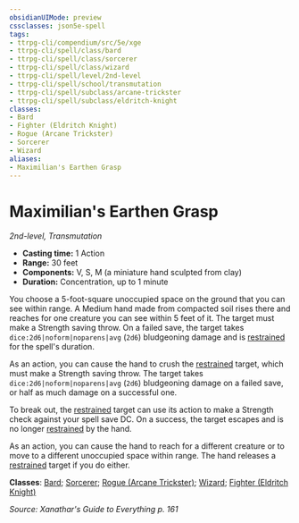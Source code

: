 ```yaml
---
obsidianUIMode: preview
cssclasses: json5e-spell
tags:
- ttrpg-cli/compendium/src/5e/xge
- ttrpg-cli/spell/class/bard
- ttrpg-cli/spell/class/sorcerer
- ttrpg-cli/spell/class/wizard
- ttrpg-cli/spell/level/2nd-level
- ttrpg-cli/spell/school/transmutation
- ttrpg-cli/spell/subclass/arcane-trickster
- ttrpg-cli/spell/subclass/eldritch-knight
classes:
- Bard
- Fighter (Eldritch Knight)
- Rogue (Arcane Trickster)
- Sorcerer
- Wizard
aliases:
- Maximilian's Earthen Grasp
---
```

# Maximilian's Earthen Grasp
*2nd-level, Transmutation*  


- **Casting time:** 1 Action
- **Range:** 30 feet
- **Components:** V, S, M (a miniature hand sculpted from clay)
- **Duration:** Concentration, up to 1 minute

You choose a 5-foot-square unoccupied space on the ground that you can see within range. A Medium hand made from compacted soil rises there and reaches for one creature you can see within 5 feet of it. The target must make a Strength saving throw. On a failed save, the target takes `dice:2d6|noform|noparens|avg` (`2d6`) bludgeoning damage and is [restrained](/3-Mechanics/CLI/Rules/conditions.md#Restrained) for the spell's duration.

As an action, you can cause the hand to crush the [restrained](/3-Mechanics/CLI/Rules/conditions.md#Restrained) target, which must make a Strength saving throw. The target takes `dice:2d6|noform|noparens|avg` (`2d6`) bludgeoning damage on a failed save, or half as much damage on a successful one.

To break out, the [restrained](/3-Mechanics/CLI/Rules/conditions.md#Restrained) target can use its action to make a Strength check against your spell save DC. On a success, the target escapes and is no longer [restrained](/3-Mechanics/CLI/Rules/conditions.md#Restrained) by the hand.

As an action, you can cause the hand to reach for a different creature or to move to a different unoccupied space within range. The hand releases a [restrained](/3-Mechanics/CLI/Rules/conditions.md#Restrained) target if you do either.

**Classes**: [Bard](/3-Mechanics/CLI/Compendium/lists/list-spells-classes-bard.md); [Sorcerer](/3-Mechanics/CLI/Compendium/lists/list-spells-classes-sorcerer.md); [Rogue (Arcane Trickster)](/3-Mechanics/CLI/Compendium/lists/list-spells-classes-arcane-trickster.md); [Wizard](/3-Mechanics/CLI/Compendium/lists/list-spells-classes-wizard.md); [Fighter (Eldritch Knight)](/3-Mechanics/CLI/Compendium/lists/list-spells-classes-eldritch-knight.md)

*Source: Xanathar's Guide to Everything p. 161*
